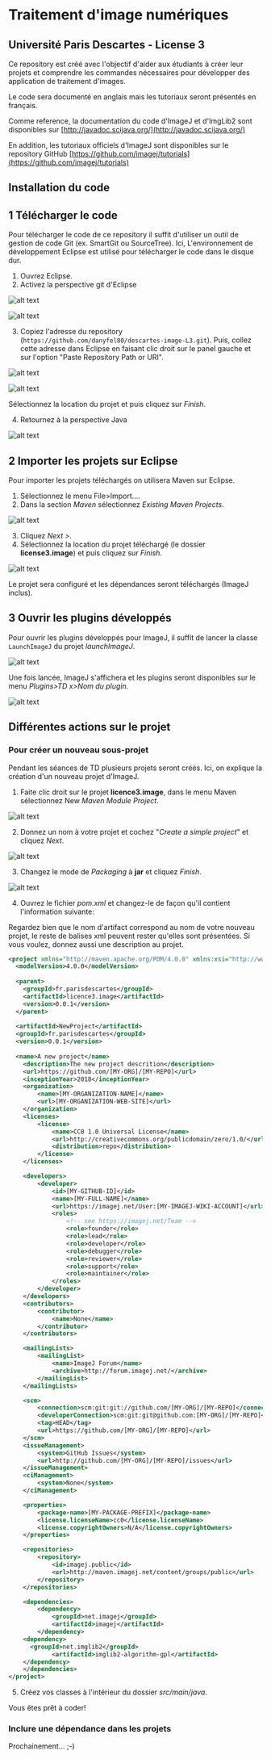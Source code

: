 # Traitement d'image numériques
## Université Paris Descartes -  License 3

Ce repository est créé avec l'objectif d'aider aux étudiants à créer leur projets et comprendre les commandes nécessaires pour développer des application de traitement d'images.

Le code sera documenté en anglais mais les tutoriaux seront présentés en français.

Comme reference, la documentation du code d'ImageJ et d'ImgLib2 sont disponibles sur [http://javadoc.scijava.org/](http://javadoc.scijava.org/)

En addition, les tutoriaux officiels d'ImageJ sont disponibles sur le repository GitHub [https://github.com/imagej/tutorials](https://github.com/imagej/tutorials)

## Installation du code
## 1 Télécharger le code
Pour télécharger le code de ce repository il suffit d'utiliser un outil de gestion de code Git (ex. SmartGit ou SourceTree). Ici, L'environnement de développement Eclipse est utilisé pour télécharger le code dans le disque dur.

1. Ouvrez Eclipse.
2. Activez la perspective git d'Eclipse

![alt text](https://raw.githubusercontent.com/danyfel80/descartes-image-L3/master/img/screenshot1.png)

![alt text](https://raw.githubusercontent.com/danyfel80/descartes-image-L3/master/img/screenshot2.png)

3. Copiez l'adresse du repository (`https://github.com/danyfel80/descartes-image-L3.git`). Puis, collez cette adresse dans Eclipse en faisant clic droit sur le panel gauche et sur l'option "Paste Repository Path or URI".

![alt text](https://raw.githubusercontent.com/danyfel80/descartes-image-L3/master/img/screenshot3.png)

![alt text](https://raw.githubusercontent.com/danyfel80/descartes-image-L3/master/img/screenshot4.png)

Sélectionnez la location du projet et puis cliquez sur _Finish_.

4. Retournez à la perspective Java

![alt text](https://raw.githubusercontent.com/danyfel80/descartes-image-L3/master/img/screenshot5.png)

## 2 Importer les projets sur Eclipse
Pour importer les projets téléchargés on utilisera Maven sur Eclipse.
1. Sélectionnez le menu File>Import....
2. Dans la section _Maven_ sélectionnez _Existing Maven Projects_.

![alt text](https://raw.githubusercontent.com/danyfel80/descartes-image-L3/master/img/screenshot6.png)

3. Cliquez _Next >_.
4. Sélectionnez la location du projet téléchargé (le dossier **license3.image**) et puis cliquez sur _Finish_.

![alt text](https://raw.githubusercontent.com/danyfel80/descartes-image-L3/master/img/screenshot7.png)

Le projet sera configuré et les dépendances seront téléchargés (ImageJ inclus).

## 3 Ouvrir les plugins développés
Pour ouvrir les plugins développés pour ImageJ, il suffit de lancer la classe `LaunchImageJ` du projet _launchImageJ_.

![alt text](https://raw.githubusercontent.com/danyfel80/descartes-image-L3/master/img/screenshot8.png)

Une fois lancée, ImageJ s'affichera et les plugins seront disponibles sur le menu _Plugins>TD x>Nom du plugin_.

![alt text](https://raw.githubusercontent.com/danyfel80/descartes-image-L3/master/img/screenshot9.png)

## Différentes actions sur le projet
### Pour créer un nouveau sous-projet
Pendant les séances de TD plusieurs projets seront créés. Ici, on explique la création d'un nouveau projet d'ImageJ.
1. Faite clic droit sur le projet **licence3.image**, dans le menu Maven sélectionnez New _Maven Module Project_.

![alt text](https://raw.githubusercontent.com/danyfel80/descartes-image-L3/master/img/screenshot10.png)

2. Donnez un nom à votre projet et cochez "_Create a simple project_" et cliquez _Next_.

![alt text](https://raw.githubusercontent.com/danyfel80/descartes-image-L3/master/img/screenshot11.png)

3. Changez le mode de _Packaging_ à **jar** et cliquez _Finish_.

![alt text](https://raw.githubusercontent.com/danyfel80/descartes-image-L3/master/img/screenshot12.png)

4. Ouvrez le fichier _pom.xml_ et changez-le de façon qu'il contient l'information suivante:

Regardez bien que le nom d'artifact correspond au nom de votre nouveau projet, le reste de balises xml peuvent rester qu'elles sont présentées. Si vous voulez, donnez aussi une description au projet.
```xml
<project xmlns="http://maven.apache.org/POM/4.0.0" xmlns:xsi="http://www.w3.org/2001/XMLSchema-instance" xsi:schemaLocation="http://maven.apache.org/POM/4.0.0 http://maven.apache.org/xsd/maven-4.0.0.xsd">
  <modelVersion>4.0.0</modelVersion>
  
  <parent>
    <groupId>fr.parisdescartes</groupId>
    <artifactId>licence3.image</artifactId>
    <version>0.0.1</version>
  </parent>
  
  <artifactId>NewProject</artifactId>
  <groupId>fr.parisdescartes</groupId>
  <version>0.0.1</version>
  
  <name>A new project</name>
	<description>The new project descrition</description>
	<url>https://github.com/[MY-ORG]/[MY-REPO]</url>
	<inceptionYear>2018</inceptionYear>
	<organization>
		<name>[MY-ORGANIZATION-NAME]</name>
		<url>[MY-ORGANIZATION-WEB-SITE]</url>
	</organization>
	<licenses>
		<license>
			<name>CC0 1.0 Universal License</name>
			<url>http://creativecommons.org/publicdomain/zero/1.0/</url>
			<distribution>repo</distribution>
		</license>
	</licenses>

	<developers>
		<developer>
			<id>[MY-GITHUB-ID]</id>
			<name>[MY-FULL-NAME]</name>
			<url>https://imagej.net/User:[MY-IMAGEJ-WIKI-ACCOUNT]</url>
			<roles>
				<!-- see https://imagej.net/Team -->
				<role>founder</role>
				<role>lead</role>
				<role>developer</role>
				<role>debugger</role>
				<role>reviewer</role>
				<role>support</role>
				<role>maintainer</role>
			</roles>
		</developer>
	</developers>
	<contributors>
		<contributor>
			<name>None</name>
		</contributor>
	</contributors>

	<mailingLists>
		<mailingList>
			<name>ImageJ Forum</name>
			<archive>http://forum.imagej.net/</archive>
		</mailingList>
	</mailingLists>

	<scm>
		<connection>scm:git:git://github.com/[MY-ORG]/[MY-REPO]</connection>
		<developerConnection>scm:git:git@github.com:[MY-ORG]/[MY-REPO]</developerConnection>
		<tag>HEAD</tag>
		<url>https://github.com/[MY-ORG]/[MY-REPO]</url>
	</scm>
	<issueManagement>
		<system>GitHub Issues</system>
		<url>http://github.com/[MY-ORG]/[MY-REPO]/issues</url>
	</issueManagement>
	<ciManagement>
		<system>None</system>
	</ciManagement>

	<properties>
		<package-name>[MY-PACKAGE-PREFIX]</package-name>
		<license.licenseName>cc0</license.licenseName>
		<license.copyrightOwners>N/A</license.copyrightOwners>
	</properties>

	<repositories>
		<repository>
			<id>imagej.public</id>
			<url>http://maven.imagej.net/content/groups/public</url>
		</repository>
	</repositories>

	<dependencies>
		<dependency>
			<groupId>net.imagej</groupId>
			<artifactId>imagej</artifactId>
		</dependency>
    <dependency>
      <groupId>net.imglib2</groupId>
			<artifactId>imglib2-algorithm-gpl</artifactId>
    </dependency>
	</dependencies>
</project>
```

5. Créez vos classes à l'intérieur du dossier _src/main/java_.

Vous êtes prêt à coder!

### Inclure une dépendance dans les projets
Prochainement... ;-)

